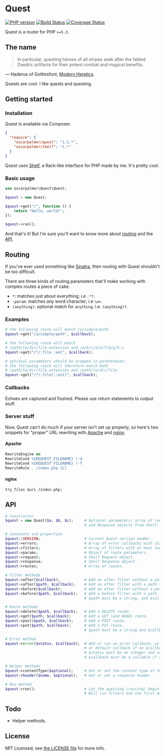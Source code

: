 # Quest

[![PHP version](https://badge.fury.io/ph/oscarpalmer%2Fquest.png)](http://badge.fury.io/ph/oscarpalmer%2Fquest) [![Build Status](https://travis-ci.org/oscarpalmer/quest.png?branch=master)](https://travis-ci.org/oscarpalmer/quest) [![Coverage Status](https://coveralls.io/repos/oscarpalmer/quest/badge.png?branch=master)](https://coveralls.io/r/oscarpalmer/quest?branch=master)

Quest is a router for PHP `>=5.3`.

## The name

> In particular, questing heroes of all stripes seek after the fabled Daedric artifacts for their potent combat and magical benefits.

&mdash; Haderus of Gottlesfont, [Modern Heretics](http://uesp.net/wiki/Lore:Modern_Heretics).

Quests are cool. I like quests and questing.

## Getting started

### Installation

Quest is available via Composer.

```json
{
  "require": {
    "oscarpalmer/quest": "1.1.*",
    "oscarpalmer/shelf": "1.*"
  }
}
```

Quest uses [Shelf](//github.com/oscarpalmer/shelf), a Rack-like interface for PHP made by me. It's pretty cool.

### Basic usage

```php
use oscarpalmer\Quest\Quest;

$quest = new Quest;

$quest->get("/", function () {
    return "Hello, world!";
});

$quest->run();
```

And that's it! But I'm sure you'll want to know more about [routing](#routing) and the [API](#api).

## Routing

If you've ever used something like [Sinatra](http://sinatrarb.com), then routing with Quest shouldn't be too difficult.

There are three kinds of routing parameters that'll make working with complex routes a piece of cake.

- `*`: matches just about everything; i.e `.*?`.
- `:param`: matches any word character; i.e `\w+`.
- `(anything)`: optional match for `anything`; i.e. `(anything)?`.

### Examples

```php
# the following route will match /a/simple/path
$quest->get("/a/simple/path", $callback);

# the following route will match
# /path/to/dir/file.extension and /a/b/c/d/e/f/b/g/h.i
$quest->get("/*/:file.:ext", $callback);

# optional parameters should be wrapped in parentheses;
# the following route will therefore match both
# /path/to/dir/file.extension and /path/to/dir/file
$quest->get("/*/:file(.:ext)", $callback);
```

### Callbacks

Echoes are captured and flushed. Please use return statements to output stuff.

### Server stuff

Now, Quest can't do much if your server isn't set up properly, so here's two snippets for "proper" URL rewriting with [Apache](http://httpd.apache.org) and [nginx](http://nginx.org).

#### Apache

```apache
RewriteEngine on
RewriteCond %{REQUEST_FILENAME} !-d
RewriteCond %{REQUEST_FILENAME} !-f
RewriteRule . /index.php [L]
```

#### nginx

```nginx
try_files $uri /index.php;
```

## API

```php
# Constructor
$quest = new Quest($a, $b, $c);     # Optional parameters; array of routes, and Request
                                    # and Response objects from Shelf; useful for testing.

# Constants and properties
$quest::VERSION;                    # Current Quest version number.
$quest->errors;                     # Array of error callbacks with status codes as keys.
$quest->filters;                    # Array of filters with at most two children; "after" and "before".
$quest->params;                     # Object of route parameters.
$quest->request;                    # Shelf Request object.
$quest->response;                   # Shelf Response object.
$quest->routes;                     # Array of routes.

# Filter methods
$quest->after($callback);           # Add an after filter without a path to run after routing.
$quest->after($path, $callback);    # Add an after filter with a path to run after routing.
$quest->before($callback);          # Add an after filter without a path to run after routing.
$quest->before($path, $callback);   # Add a before filter with a path to run before routing.
                                    # $path must be a string, and $callback must be a callable.

# Route methods
$quest->delete($path, $callback);   # Add a DELETE route;
$quest->get($path, $callback);      # Add a GET (and HEAD) route.
$quest->post($path, $callback);     # Add a POST route.
$quest->put($path, $callback);      # Add a PUT route.
                                    # $path must be a string and $callback must be a callable.

# Error method
$quest->error($status, $callback);  # Add or run an error callback; will run an already defined
                                    # or default callback if no $callback is supplied.
                                    # $status must be an integer and valid status code and
                                    # $callback must be a callable if supplied.

# Helper methods
$quest->contentType($optional);     # Get or set the content type of the response.
$quest->header($name, $optional);   # Get or set a response header.

# Run method
$quest->run();                      # Let the questing (routing) begin!
                                    # Will run filters and the first matching route's callback.
```

## Todo

- Helper methods.

## License

MIT Licensed; see [the LICENSE file](LICENSE) for more info.
